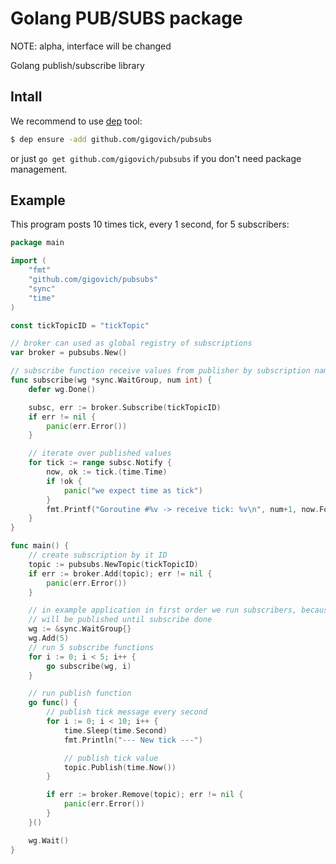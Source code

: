 # Golang PUB/SUBS package

NOTE: alpha, interface will be changed

Golang publish/subscribe library

## Intall
We recommend to use [dep](https://github.com/golang/dep) tool:
```bash
$ dep ensure -add github.com/gigovich/pubsubs
```
or just `go get github.com/gigovich/pubsubs` if you don't need package management.


## Example
This program posts 10 times tick, every 1 second, for 5 subscribers:

```go
package main

import (
	"fmt"
	"github.com/gigovich/pubsubs"
	"sync"
	"time"
)

const tickTopicID = "tickTopic"

// broker can used as global registry of subscriptions
var broker = pubsubs.New()

// subscribe function receive values from publisher by subscription name
func subscribe(wg *sync.WaitGroup, num int) {
	defer wg.Done()

	subsc, err := broker.Subscribe(tickTopicID)
	if err != nil {
		panic(err.Error())
	}

	// iterate over published values
	for tick := range subsc.Notify {
		now, ok := tick.(time.Time)
		if !ok {
			panic("we expect time as tick")
		}
		fmt.Printf("Goroutine #%v -> receive tick: %v\n", num+1, now.Format("15:04:05.999"))
	}
}

func main() {
	// create subscription by it ID
	topic := pubsubs.NewTopic(tickTopicID)
	if err := broker.Add(topic); err != nil {
		panic(err.Error())
	}

	// in example application in first order we run subscribers, because they lost all messages which
	// will be published until subscribe done
	wg := &sync.WaitGroup{}
	wg.Add(5)
	// run 5 subscribe functions
	for i := 0; i < 5; i++ {
		go subscribe(wg, i)
	}

	// run publish function
	go func() {
		// publish tick message every second
		for i := 0; i < 10; i++ {
			time.Sleep(time.Second)
			fmt.Println("--- New tick ---")

			// publish tick value
			topic.Publish(time.Now())
		}

		if err := broker.Remove(topic); err != nil {
			panic(err.Error())
		}
	}()

	wg.Wait()
}
```
